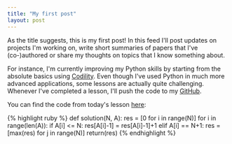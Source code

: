 ```yaml
---
title: "My first post"
layout: post
---
```


As the title suggests, this is my first post! In this feed I'll post updates on projects I'm working on, write short summaries of papers that I've (co-)authored or share my thoughts on topics that I know something about.

For instance, I'm currently improving my Python skills by starting from the absolute basics using [Codility](https://app.codility.com/programmers/lessons/1-iterations/). Even though I've used Python in much more advanced applications, some lessons are actually quite challenging. Whenever I've completed a lesson, I'll push the code to my [GitHub](https://github.com/DWvanderMeer/codility).

You can find the code from today's lesson [here](https://github.com/DWvanderMeer/codility/blob/main/L4_MaxCounters.py):

{% highlight ruby %}
def solution(N, A):
    res = [0 for i in range(N)]
    for i in range(len(A)):
        if A[i] <= N:
            res[A[i]-1] = res[A[i]-1]+1
        elif A[i] == N+1:
            res = [max(res) for j in range(N)]
    return(res)
{% endhighlight %}

